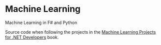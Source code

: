 # Machine Learning

Machine Learning in F# and Python

Source code when following the projects in the [Machine Learning Projects for .NET Developers][ml] book.

[ml]: https://www.amazon.co.uk/Machine-Learning-Projects-NET-Developers/dp/1430267674/ref=sr_1_3